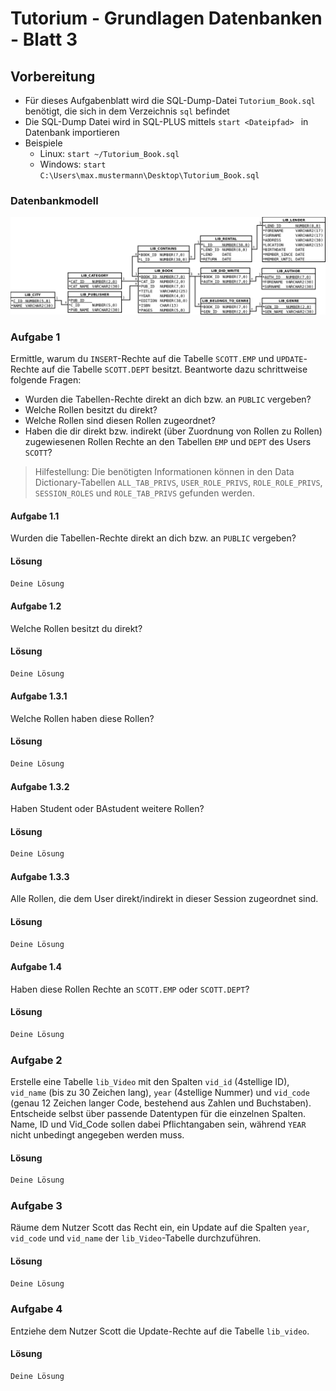 # Tutorium - Grundlagen Datenbanken - Blatt 3

## Vorbereitung

* Für dieses Aufgabenblatt wird die SQL-Dump-Datei `Tutorium_Book.sql` benötigt, die sich in dem Verzeichnis `sql` befindet
* Die SQL-Dump Datei wird in SQL-PLUS mittels `start <Dateipfad> ` in Datenbank importieren
* Beispiele
  * Linux: `start ~/Tutorium_Book.sql`
  * Windows: `start C:\Users\max.mustermann\Desktop\Tutorium_Book.sql`

### Datenbankmodell
![Datenbankmodell](./img/Schema_mit_Beziehungen.png)

### Aufgabe 1
Ermittle, warum du `INSERT`-Rechte auf die Tabelle `SCOTT.EMP` und `UPDATE`-Rechte auf die Tabelle `SCOTT.DEPT` besitzt.
Beantworte dazu schrittweise folgende Fragen:
* Wurden die Tabellen-Rechte direkt an dich bzw. an `PUBLIC` vergeben?
* Welche Rollen besitzt du direkt?
* Welche Rollen sind diesen Rollen zugeordnet?
* Haben die dir direkt bzw. indirekt (über Zuordnung von Rollen zu Rollen) zugewiesenen Rollen Rechte an den Tabellen `EMP` und `DEPT` des Users `SCOTT`?

> Hilfestellung: Die benötigten Informationen können in den Data Dictionary-Tabellen `ALL_TAB_PRIVS`, `USER_ROLE_PRIVS`, `ROLE_ROLE_PRIVS`, `SESSION_ROLES` und `ROLE_TAB_PRIVS` gefunden werden.

#### Aufgabe 1.1
Wurden die Tabellen-Rechte direkt an dich bzw. an `PUBLIC` vergeben?

#### Lösung
```sql
Deine Lösung
```

#### Aufgabe 1.2
Welche Rollen besitzt du direkt?

#### Lösung
```sql
Deine Lösung
```

#### Aufgabe 1.3.1
Welche Rollen haben diese Rollen?

#### Lösung
```sql
Deine Lösung
```

#### Aufgabe 1.3.2
Haben Student oder BAstudent weitere Rollen?

#### Lösung
```sql
Deine Lösung
```

#### Aufgabe 1.3.3
Alle Rollen, die dem User direkt/indirekt in dieser Session zugeordnet sind.

#### Lösung
```sql
Deine Lösung
```

#### Aufgabe 1.4
Haben diese Rollen Rechte an `SCOTT.EMP` oder `SCOTT.DEPT`?

#### Lösung
```sql
Deine Lösung
```

### Aufgabe 2
Erstelle eine Tabelle `lib_Video` mit den Spalten `vid_id` (4stellige ID), `vid_name` (bis zu 30 Zeichen lang), `year` (4stellige Nummer) und `vid_code` (genau 12 Zeichen langer Code, bestehend aus Zahlen und Buchstaben).
Entscheide selbst über passende Datentypen für die einzelnen Spalten. Name, ID und Vid_Code sollen dabei Pflichtangaben sein, während `YEAR` nicht unbedingt angegeben werden muss.

#### Lösung
```sql
Deine Lösung
```

### Aufgabe 3
Räume dem Nutzer Scott das Recht ein, ein Update auf die Spalten `year`, `vid_code` und `vid_name` der `lib_Video`-Tabelle durchzuführen.

#### Lösung
```sql
Deine Lösung
```

### Aufgabe 4
Entziehe dem Nutzer Scott die Update-Rechte auf die Tabelle `lib_video`.

#### Lösung
```sql
Deine Lösung
```
